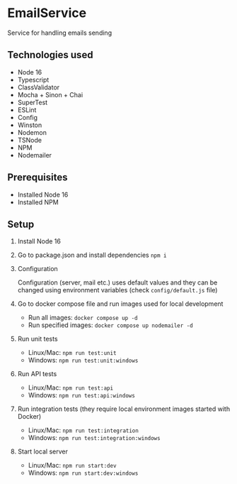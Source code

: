 # EmailService
Service for handling emails sending

## Technologies used
* Node 16
* Typescript
* ClassValidator
* Mocha + Sinon + Chai
* SuperTest
* ESLint
* Config
* Winston
* Nodemon
* TSNode
* NPM
* Nodemailer

## Prerequisites
* Installed Node 16
* Installed NPM

## Setup
1. Install Node 16
2. Go to package.json and install dependencies `npm i`
3. Configuration

    Configuration (server, mail etc.) uses default values and they can be
    changed using environment variables (check `config/default.js` file)
4. Go to docker compose file and run images used for local development
   * Run all images: `docker compose up -d`
   * Run specified images: `docker compose up nodemailer -d`
5. Run unit tests
   * Linux/Mac: `npm run test:unit`
   * Windows: `npm run test:unit:windows`
6. Run API tests
    * Linux/Mac: `npm run test:api`
    * Windows: `npm run test:api:windows`
7. Run integration tests (they require local environment images started with Docker)
    * Linux/Mac: `npm run test:integration`
    * Windows: `npm run test:integration:windows`
8. Start local server
    * Linux/Mac: `npm run start:dev`
    * Windows: `npm run start:dev:windows`
